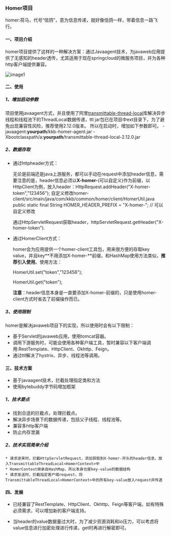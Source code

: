 ### Homer项目
homer:荷马，代号“信鸽”，意为信息传递，就好像信鸽一样，带着信息一路飞行。

#### 一、项目介绍

homer项目提供了这样的一种解决方案：通过Javaagent技术，为javaweb应用提供了无感知的header透传，尤其适用于现在springcloud的微服务项目，并为各种http客户端提供兼容。

![image1](./ext/images/20210723150425.jpg)



#### 二、使用

##### 1、增加启动参数

项目使用javaagent方式，并且使用了阿里[transmittable-thread-local](https://github.com/alibaba/transmittable-thread-local)库解决异步线程和线程池下的ThreadLocal数据传递，ttl jar包已在项目中ext目录下，为了避免出现兼容性风险，推荐使用2.12.0版本。
所以在启动时，增加如下参数即可。
-javaagent:**yourpath**/kkb-homer-agent.jar -Xbootclasspath/a:**yourpath**/transmittable-thread-local-2.12.0.jar

##### 2、数据存取

* 通过httpheader方式：

  无论是前端还是java上游服务，都可以手动在request中添加header信息，需要注意的是，header信息必须以**X-homer-**(可以自定义)作为前缀，以HttpClient为例，放入header：HttpRequest.addHeader("X-homer-token","123456");
  自定义修改homer-client/src/main/java/com/kkb/common/homer/client/HomerUtil.java
  public static final String HOMER_HEADER_PREFIX = "X-homer-"; // 可以自定义修改


  通过HttpServletRequest获取header，httpServletRequest.getHeader("X-homer-token").

* 通过HomerClient方式：

  homer会为应用提供一个homer-client工具包，用来很方便的存取key value，并且key**不用添加X-homer-**前缀，和HashMap使用方法类似，**推荐引入使用**。使用方法：

  HomerUtil.set("token","123456");

  HomerUtil.get("token");

  **注意**：header信息本身是一直要添加X-homer-前缀的，只是使用homer-client方式时省去了前缀操作而已。

##### 3、使用限制

homer是解决javaweb项目下的实现，所以使用时会有以下限制：

* 基于Servlet的javaweb应用，使用tomcat容器。
* 调用下游服务时，可能会使用各种客户端工具，暂时兼容以下客户端调用:RestTemplate、HttpClient、Okhttp、Feign。
* 通过ttl解决了hystrix、异步、线程池等调用。

#### 三、技术方案

* 基于javaagent技术，拦截处理指定类和方法
* 使用bytebuddy字节码增加框架

##### 1、技术要点

- 找到合适的拦截点，处理拦截点。
- 解决异步场景下的数据传递，包括父子线程、线程池等。
- 兼容多http客户端
- 防止内存泄漏

##### 2、技术实现简单介绍

	* 请求进来时，拦截HttpServletRequest，添加获取到X-homer-开头的header信息，放入TransmittableThreadLocal<HomerContext>中
	* HomerContext继承自HashMap，所以本身也是key-value的数据结构
	* 请求发送时，拦截指定客户端request，将TransmittableThreadLocal<HomerContext>中的所有key-value放入request并传递

#### 四、发展

* 已经兼容了RestTemplate、HttpClient、Okhttp、Feign等客户端，如有特殊必须需求，可以增加新的客户端支持。

* 当header的value数据量过大时，为了减少资源消耗和io压力，可以考虑将value信息进行加密处理进行传递，get时再进行解密即可。
